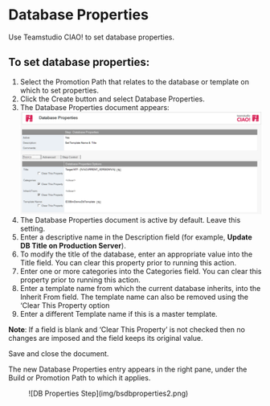 # Database Properties

Use Teamstudio CIAO! to set database properties.

## To set database properties:
1. Select the Promotion Path that relates to the database or template on which to set properties.
2. Click the Create button and select Database Properties.
3. The Database Properties document appears:  
   ![Database Properties Document](img/bsdbproperties.png)
4. The Database Properties document is active by default. Leave this setting.
5. Enter a descriptive name in the Description field (for example, **Update DB Title on Production Server**).
6. To modify the title of the database, enter an appropriate value into the Title field. You can clear this property prior to running this action.
7. Enter one or more categories into the Categories field. You can clear this property prior to running this action.
8. Enter a template name from which the current database inherits, into the Inherit From field. The template name can also be removed using the ‘Clear This Property option
9. Enter a different Template name if this is a master template.
 
**Note**: If a field is blank and ‘Clear This Property’ is not checked then no changes are imposed and the field keeps its original value.

Save and close the document.

The new Database Properties entry appears in the right pane, under the Build or Promotion Path to which it applies. 
<figure markdown="1">
  ![DB Properties Step](img/bsdbproperties2.png)
</figure>